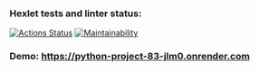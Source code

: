 ### Hexlet tests and linter status:
[![Actions Status](https://github.com/MaxKtv/python-project-83/actions/workflows/hexlet-check.yml/badge.svg)](https://github.com/MaxKtv/python-project-83/actions)
[![Maintainability](https://api.codeclimate.com/v1/badges/c3b73db088733929feae/maintainability)](https://codeclimate.com/github/MaxKtv/python-project-83/maintainability)
### Demo: https://python-project-83-jlm0.onrender.com